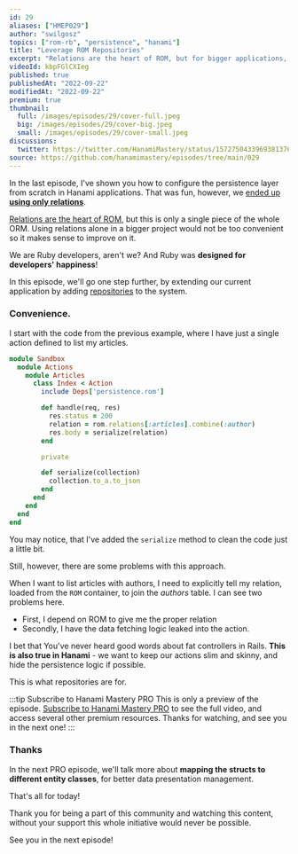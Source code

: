 ```yaml
---
id: 29
aliases: ["HMEP029"]
author: "swilgosz"
topics: ["rom-rb", "persistence", "hanami"]
title: "Leverage ROM Repositories"
excerpt: "Relations are the heart of ROM, but for bigger applications, you'll appreciate to know repositories."
videoId: kbpFGlCXIeg
published: true
publishedAt: "2022-09-22"
modifiedAt: "2022-09-22"
premium: true
thumbnail:
  full: /images/episodes/29/cover-full.jpeg
  big: /images/episodes/29/cover-big.jpeg
  small: /images/episodes/29/cover-small.jpeg
discussions:
  twitter: https://twitter.com/HanamiMastery/status/1572750433969381376
source: https://github.com/hanamimastery/episodes/tree/main/029
---
```


In the last episode, I've shown you how to configure the persistence layer from scratch in Hanami applications. That was fun, however, we [ended up **using only relations**](https://hanamimastery.com/episodes/28-configure-rom-from-scratch).

[Relations are the heart of ROM](https://rom-rb.org/learn/core/5.2/relations/), but this is only a single piece of the whole ORM. Using relations alone in a bigger project would not be too convenient so it makes sense to improve on it.

We are Ruby developers, aren't we? And Ruby was **designed for developers' happiness**!

In this episode, we'll go one step further, by extending our current application by adding [repositories](https://rom-rb.org/learn/repository/5.2/) to the system.

### Convenience.

I start with the code from the previous example, where I have just a single action defined to list my articles.

```ruby
module Sandbox
  module Actions
    module Articles
      class Index < Action
        include Deps['persistence.rom']

        def handle(req, res)
          res.status = 200
          relation = rom.relations[:articles].combine(:author)
          res.body = serialize(relation)
        end

        private

        def serialize(collection)
          collection.to_a.to_json
        end
      end
    end
  end
end

```

You may notice, that I've added the `serialize` method to clean the code just a little bit.

Still, however, there are some problems with this approach.

When I want to list articles with authors, I need to explicitly tell my relation, loaded from the `ROM` container, to join the _authors_ table. I can see two problems here.

-   First, I depend on ROM to give me the proper relation
-   Secondly, I have the data fetching logic leaked into the action.

I bet that You've never heard good words about fat controllers in Rails. **This is also true in Hanami** - we want to keep our actions slim and skinny, and hide the persistence logic if possible.

This is what repositories are for.

:::tip Subscribe to Hanami Mastery PRO
This is only a preview of the episode. [Subscribe to Hanami Mastery PRO](https://pro.hanamimastery.com/hanami-mastery-pro) to see the full video, and access several other premium resources. Thanks for watching, and see you in the next one!
:::

### Thanks

In the next PRO episode, we'll talk more about **mapping the structs to different entity classes**, for better data presentation management.

That's all for today!

Thank you for being a part of this community and watching this content, without your support this whole initiative would never be possible.

See you in the next episode!
